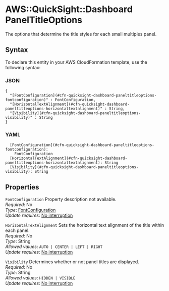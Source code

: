 # AWS::QuickSight::Dashboard PanelTitleOptions<a name="aws-properties-quicksight-dashboard-paneltitleoptions"></a>

The options that determine the title styles for each small multiples panel\.

## Syntax<a name="aws-properties-quicksight-dashboard-paneltitleoptions-syntax"></a>

To declare this entity in your AWS CloudFormation template, use the following syntax:

### JSON<a name="aws-properties-quicksight-dashboard-paneltitleoptions-syntax.json"></a>

```
{
  "[FontConfiguration](#cfn-quicksight-dashboard-paneltitleoptions-fontconfiguration)" : FontConfiguration,
  "[HorizontalTextAlignment](#cfn-quicksight-dashboard-paneltitleoptions-horizontaltextalignment)" : String,
  "[Visibility](#cfn-quicksight-dashboard-paneltitleoptions-visibility)" : String
}
```

### YAML<a name="aws-properties-quicksight-dashboard-paneltitleoptions-syntax.yaml"></a>

```
  [FontConfiguration](#cfn-quicksight-dashboard-paneltitleoptions-fontconfiguration): 
    FontConfiguration
  [HorizontalTextAlignment](#cfn-quicksight-dashboard-paneltitleoptions-horizontaltextalignment): String
  [Visibility](#cfn-quicksight-dashboard-paneltitleoptions-visibility): String
```

## Properties<a name="aws-properties-quicksight-dashboard-paneltitleoptions-properties"></a>

`FontConfiguration`  <a name="cfn-quicksight-dashboard-paneltitleoptions-fontconfiguration"></a>
Property description not available\.  
*Required*: No  
*Type*: [FontConfiguration](aws-properties-quicksight-dashboard-fontconfiguration.md)  
*Update requires*: [No interruption](https://docs.aws.amazon.com/AWSCloudFormation/latest/UserGuide/using-cfn-updating-stacks-update-behaviors.html#update-no-interrupt)

`HorizontalTextAlignment`  <a name="cfn-quicksight-dashboard-paneltitleoptions-horizontaltextalignment"></a>
Sets the horizontal text alignment of the title within each panel\.  
*Required*: No  
*Type*: String  
*Allowed values*: `AUTO | CENTER | LEFT | RIGHT`  
*Update requires*: [No interruption](https://docs.aws.amazon.com/AWSCloudFormation/latest/UserGuide/using-cfn-updating-stacks-update-behaviors.html#update-no-interrupt)

`Visibility`  <a name="cfn-quicksight-dashboard-paneltitleoptions-visibility"></a>
Determines whether or not panel titles are displayed\.  
*Required*: No  
*Type*: String  
*Allowed values*: `HIDDEN | VISIBLE`  
*Update requires*: [No interruption](https://docs.aws.amazon.com/AWSCloudFormation/latest/UserGuide/using-cfn-updating-stacks-update-behaviors.html#update-no-interrupt)